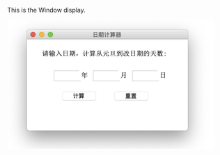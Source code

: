 This is the Window display.

![image](https://github.com/lynne2018/XueTangx_Python/blob/master/Diaplay_mac.png)
